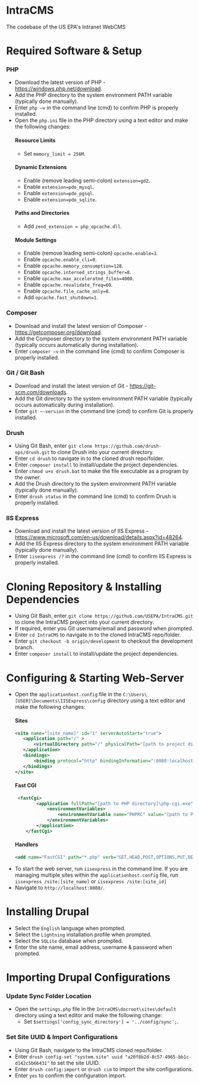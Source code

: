 # IntraCMS
The codebase of the US EPA's Intranet WebCMS

# Required Software & Setup
### PHP
* Download the latest version of PHP - https://windows.php.net/download.
* Add the PHP directory to the system environment PATH variable (typically done manually).
* Enter `php –v` in the command line (cmd) to confirm PHP is properly installed.
* Open the `php.ini` file in the PHP directory using a text editor and make the following changes:
   #### Resource Limits
  * Set `memory_limit = 256M`.
   #### Dynamic Extensions
  * Enable (remove leading semi-colon) `extension=gd2`.
  * Enable `extension=pdo_mysql`.
  * Enable `extension=pdo_pgsql`.
  * Enable `extension=pdo_sqlite`.
   #### Paths and Directories
  * Add `zend_extension = php_opcache.dll`.
   #### Module Settings
  * Enable (remove leading semi-colon) `opcache.enable=1`.
  * Enable `opcache.enable_cli=0`.
  * Enable `opcache.memory_consumption=128`.
  * Enable `opcache.interned_strings_buffer=8`.
  * Enable `opcache.max_accelerated_files=4000`.
  * Enable `opcache.revalidate_freq=60`.
  * Enable `opcache.file_cache_only=0`.
  * Add `opcache.fast_shutdown=1`.
### Composer
* Download and install the latest version of Composer - https://getcomposer.org/download.
* Add the Composer directory to the system environment PATH variable (typically occurs automatically during installation).
* Enter `composer –v` in the command line (cmd) to confirm Composer is properly installed.

### Git / Git Bash
* Download and install the latest version of Git - https://git-scm.com/downloads.
* Add the Git directory to the system environment PATH variable (typically occurs automatically during installation).
* Enter `git –-version` in the command line (cmd) to confirm Git is properly installed.

### Drush
*	Using Git Bash, enter `git clone https://github.com/drush-ops/drush.git` to clone Drush into your current directory.
*	Enter `cd drush` to navigate in to the cloned drush repo/folder.
* Enter `composer install` to install/update the project dependencies.
*	Enter `chmod u+x drush.bat` to make the file executable as a program by the owner.
*	Add the Drush directory to the system environment PATH variable (typically done manually).
* Enter `drush status` in the command line (cmd) to confirm Drush is properly installed.

### IIS Express
* Download and install the latest version of IIS Express - https://www.microsoft.com/en-us/download/details.aspx?id=48264.
* Add the IIS Express directory to the system environment PATH variable (typically done manually).
* Enter `iisexpress /?` in the command line (cmd) to confirm IIS Express is properly installed.

# Cloning Repository & Installing Dependencies
*	Using Git Bash, enter `git clone https://github.com/USEPA/IntraCMS.git` to clone the IntraCMS project into your current directory.
* If required, enter you Git username/email and password when prompted.
*	Enter `cd IntraCMS` to navigate in to the cloned IntraCMS repo/folder.
*	Enter `git checkout -b origin/development` to checkout the development branch.
* Enter `composer install` to install/update the project dependencies.
# Configuring & Starting Web-Server
* Open the `applicationhost.config` file in the `C:\Users\[USER]\Documents\IISExpress\config` directory using a text editor and make the following changes:
   #### Sites
   ```xml
  <site name="[site_name]" id="1" serverAutoStart="true">
      <application path="/" >
          <virtualDirectory path="/" physicalPath="[path to project directory]\docroot" />
      </application>
      <bindings>
          <binding protocol="http" bindingInformation=":8080:localhost" />
      </bindings>
  </site>
    ```
   #### Fast CGI
   ```xml
	<fastCgi>		
           <application fullPath="[path to PHP directory]\php-cgi.exe" stderrMode="ReturnStdErrIn500" activityTimeout="370">		
               <environmentVariables>		
                   <environmentVariable name="PHPRC" value="[path to PHP directory]" />		
               </environmentVariables>		
           </application>		
       </fastCgi>
    ```
   #### Handlers
   ```xml
   <add name="FastCGI" path="*.php" verb="GET,HEAD,POST,OPTIONS,PUT,DELETE,PATCH" modules="FastCgiModule" scriptProcessor="[path to PHP directory]\php-cgi.exe" resourceType="File" requireAccess="Script" />
    ```
* To start the web server, run `iisexpress` in the command line. If you are managing multiple sites within the `applicationhost.config` file, run `iisexpress /site:[site_name]` or `iisexpress /site:[site_id]`
* Navigate to `http://localhost:8080/`. 
# Installing Drupal
* Select the `English` language when prompted.
* Select the `Lightning` installation profile when prompted.
* Select the `SQLite` database when prompted.
* Enter the site name, email address, username & password when prompted.
# Importing Drupal Configurations
### Update Sync Folder Location
* Open the `settings.php` file in the `IntraCMS\docroot\sites\default` directory using a text editor and make the following change:
  * Set `$settings['config_sync_directory'] = '../config/sync';`.
### Set Site UUID & Import Configurations
*	Using Git Bash, navigate to the IntraCMS cloned repo/folder.
* Enter `drush config-set "system.site" uuid "a20f8b2d-8c57-4965-bb1c-d142c5b66431"` to set the site UUID.
* Enter `drush config:import` or `drush cim`  to import the site configurations.
* Enter `yes` to confirm the configuration import.


